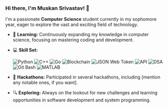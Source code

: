 ### Hi there, I'm Muskan Srivastav! 👋

I'm a passionate **Computer Science** student currently in my sophomore year, eager to explore the vast and exciting field of technology.

- 🌱 **Learning:** Continuously expanding my knowledge in computer science, focusing on mastering coding and development.
- 💻 **Skill Set:**

  <p>
  <img src="https://img.shields.io/badge/Python-3776AB?style=for-the-badge&logo=python&logoColor=white" alt="Python">
  <img src="https://img.shields.io/badge/C%2B%2B-00599C?style=for-the-badge&logo=c%2B%2B&logoColor=white" alt="C++">
  <img src="https://img.shields.io/badge/Go-00ADD8?style=for-the-badge&logo=go&logoColor=white" alt="Go">
  <img src="https://img.shields.io/badge/Blockchain-121D33?style=for-the-badge&logo=blockchain&logoColor=white" alt="Blockchain">
  <img src="https://img.shields.io/badge/JSON_Web_Token-000000?style=for-the-badge&logo=json-web-tokens&logoColor=white" alt="JSON Web Token">
  <img src="https://img.shields.io/badge/API-FF6C37?style=for-the-badge&logo=fastapi&logoColor=white" alt="API">
  <img src="https://img.shields.io/badge/DSA-0A0A0A?style=for-the-badge&logo=leetcode&logoColor=yellow" alt="DSA">
  <img src="https://img.shields.io/badge/Git_Bash-4EAA25?style=for-the-badge&logo=git&logoColor=white" alt="Git Bash">
  <img src="https://img.shields.io/badge/MATLAB-0076A8?style=for-the-badge&logo=mathworks&logoColor=white" alt="MATLAB">
  </p>

- 🚀 **Hackathons:** Participated in several hackathons, including [mention any notable ones, if you want].
- 🔍 **Exploring:** Always on the lookout for new challenges and learning opportunities in software development and system programming.

